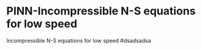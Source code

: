# PINN-Incompressible N-S equations for low speed
 Incompressible N-S equations for low speed
#dsadsadsa